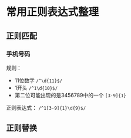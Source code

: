 # 常用正则表达式整理

## 正则匹配

### 手机号码

规则：
- 11位数字 `/^\d{11}$/`
- 1开头 `/^1\d{10}$/`
- 第二位可能出现的是3456789中的一个 `[3-9]{1}`

正则表达式： `/^1[3-9]{1}\d{9}$/`


## 正则替换
